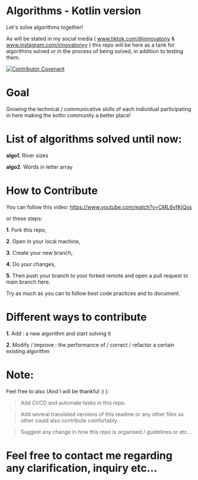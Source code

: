 # Algorithms - Kotlin version
Let's solve algorithms together!

As will be stated in my social media 
( www.tiktok.com/@innovatony & www.instagram.com/innovatonyy ) this repo will be
here as a tank for algorithms solved or in the process of being solved, in addition to testing them.

[![Contributor Covenant](https://img.shields.io/badge/Contributor%20Covenant-2.1-4baaaa.svg)](code_of_conduct.md)

# Goal

Growing the technical / communicative skills of each individual participating in here making the kotlin community a better place!


# List of algorithms solved until now:

**algo1**. River sizes

**algo2**. Words in letter array 

# How to Contribute

You can follow this video: https://www.youtube.com/watch?v=CML6vfKjQss

or these steps:

**1**. Fork this repo,

**2**. Open in your local machine,

**3**. Create your new branch,

**4**. Do your changes,

**5**. Then push your branch to your forked remote and open a pull request to main branch here. 

Try as much as you can to follow best code practices and to document. 

# Different ways to contribute

**1**. Add : a new algorithm and start solving it

**2**. Modify / Improve : the performance of / correct / refactor  a certain existing algorithm 


# Note:
Feel free to also (And I will be thankful :) ):
> Add CI/CD and automate tasks in this repo.

> Add several translated versions of this readme or any other files so other could also contribute comfortably.

> Suggest any change in how this repo is organised / guidelines or etc...






# Feel free to contact me regarding any clarification, inquiry etc...

